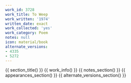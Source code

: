 ```yaml
---
work_id: 3728
work_title: To Weep
work_written: '1974'
written_date: exact
work_collected: 'yes'
work_category: Poem
notes: null
icon: material/book
alternate_versions:
- 4335
- 5272
---
```


{{ section_title() }}
{{ work_info() }}
{{ notes_section() }}
{{ appearances_section() }}
{{ alternate_versions_section() }}
